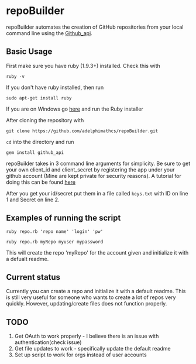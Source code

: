# repoBuilder

repoBuilder automates the creation of GitHub repositories from your local command line using the [Github_api](https://github.com/peter-murach/github).


## Basic Usage

First make sure you have ruby (1.9.3+) installed. Check this with

```
ruby -v
```
If you don't have ruby installed, then run
```
sudo apt-get install ruby
```
If you are on Windows go [here](http://rubyinstaller.org/) and run the Ruby installer 

After cloning the repository with
```
git clone https://github.com/adelphimathcs/repoBuilder.git
```
`cd` into the directory and run 
```
gem install github_api
``` 

repoBuilder takes in 3 command line arguments for simplicity. Be sure to get your own client_id and client_secret by registering the app under your github account (Mine are kept private for security reasons). A tutorial for doing this can be found [here](https://developer.github.com/guides/basics-of-authentication/)

 After you get your id/secret put them in a file called `keys.txt` with ID on line 1 and Secret on line 2. 

## Examples of running the script 

```
ruby repo.rb 'repo name' 'login' 'pw' 
```
```
ruby repo.rb myRepo myuser mypassword
```

This will create the repo 'myRepo' for the account given and initialize it with a defualt readme.

## Current status
Currently you can create a repo and initialize it with a default readme. This is still very useful for someone who wants to create a lot of repos very quickly. However, updating/create files does not function properly. 

## TODO
1. Get OAuth to work properly - I believe there is an issue with authentication(check issue)
2. Get file updates to work - specifically update the default readme
3. Set up script to work for orgs instead of user accounts





